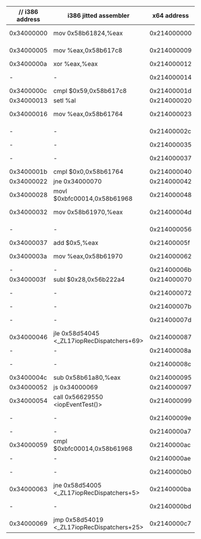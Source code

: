|// i386 address | i386 jitted assembler | x64 address | x64 jitted assembler | Comment |
| ------------------------- | ------------------------- | ------------------------- | ------------------------- | ------------------------- |
   0x34000000|  mov    0x58b61824,%eax|   0x214000000|  movabs 0x555557e03ac4,%eax|-
   0x34000005|  mov    %eax,0x58b617c8|   0x214000009|  movabs %eax,0x555557e03a68|-
   0x3400000a|  xor    %eax,%eax|   0x214000012|  xor    %eax,%eax|-
-|-|   0x214000014|  movabs 0x555557e03a68,%eax|-
   0x3400000c|  cmpl   $0x59,0x58b617c8|   0x21400001d|  cmp    $0x59,%eax|-
   0x34000013|  setl   %al|   0x214000020|  setl   %al|-
   0x34000016|  mov    %eax,0x58b61764|   0x214000023|  movabs %eax,0x555557e03a04|-
-|-|   0x21400002c|  movabs 0x555557e03a04,%eax|-
-|-|   0x214000035|  mov    %eax,%ebx|-
-|-|   0x214000037|  movabs 0x555557e03d40,%eax|-
   0x3400001b|  cmpl   $0x0,0x58b61764|   0x214000040|  cmp    %ebx,%eax|-
   0x34000022|  jne    0x34000070|   0x214000042|  jne    0x2140000d0|-
   0x34000028|  movl   $0xbfc00014,0x58b61968|   0x214000048|  mov    $0xbfc00014,%eax|-
   0x34000032|  mov    0x58b61970,%eax|   0x21400004d|  movabs %eax,0x555557e03c08|-
-|-|   0x214000056|  movabs 0x555557e03c10,%eax|-
   0x34000037|  add    $0x5,%eax|   0x21400005f|  add    $0x5,%eax|-
   0x3400003a|  mov    %eax,0x58b61970|   0x214000062|  movabs %eax,0x555557e03c10|-
-|-|   0x21400006b|  mov    $0x28,%ebx|-
   0x3400003f|  subl   $0x28,0x56b222a4|   0x214000070|  sub    %ebx,%eax|-
-|-|   0x214000072|  movabs %eax,0x555555dc0478|-
-|-|   0x21400007b|  jg     0x21400008a|-
-|-|   0x21400007d|  movabs $0x5553440f9003,%rax|-
   0x34000046|  jle    0x58d54045 <_ZL17iopRecDispatchers+69>|   0x214000087|  rex.W jmpq *%rax|-
-|-|   0x21400008a|  mov    %eax,%ebx|-
-|-|   0x21400008c|  movabs 0x555557e03d20,%eax|-
   0x3400004c|  sub    0x58b61a80,%eax|   0x214000095|  sub    %eax,%ebx|-
   0x34000052|  js     0x34000069|   0x214000097|  js     0x2140000bd|-
   0x34000054|  call   0x56629550 <iopEventTest()>|   0x214000099|  callq  0x2556afa90|-
-|-|   0x21400009e|  movabs 0x555557e03c08,%eax|-
-|-|   0x2140000a7|  mov    $0xbfc00014,%ebx|-
   0x34000059|  cmpl   $0xbfc00014,0x58b61968|   0x2140000ac|  cmp    %ebx,%eax|-
-|-|   0x2140000ae|  je     0x2140000bd|-
-|-|   0x2140000b0|  movabs $0x5553440f8f48,%rax|-
   0x34000063|  jne    0x58d54005 <_ZL17iopRecDispatchers+5>|   0x2140000ba|  rex.W jmpq *%rax|-
-|-|   0x2140000bd|  movabs $0x5555580f903b,%rax|-
   0x34000069|  jmp    0x58d54019 <_ZL17iopRecDispatchers+25>|   0x2140000c7|  rex.W jmpq *%rax|-
